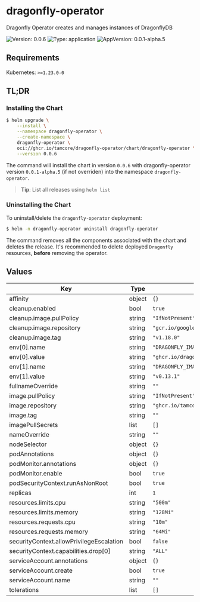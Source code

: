 # dragonfly-operator

Dragonfly Operator creates and manages instances of DragonflyDB

![Version: 0.0.6](https://img.shields.io/badge/Version-0.0.6-informational?style=flat-square) ![Type: application](https://img.shields.io/badge/Type-application-informational?style=flat-square) ![AppVersion: 0.0.1-alpha.5](https://img.shields.io/badge/AppVersion-0.0.1--alpha.5-informational?style=flat-square)

## Requirements

Kubernetes: `>=1.23.0-0`

## TL;DR

### Installing the Chart

```bash
$ helm upgrade \
    --install \
    --namespace dragonfly-operator \
    --create-namespace \
    dragonfly-operator \
    oci://ghcr.io/tamcore/dragonfly-operator/chart/dragonfly-operator \
    --version 0.0.6
```

The command will install the chart in version `0.0.6` with dragonfly-operator version `0.0.1-alpha.5` (if not overriden) into the namespace `dragonfly-operator`.

> **Tip**: List all releases using `helm list`

### Uninstalling the Chart

To uninstall/delete the `dragonfly-operator` deployment:

```bash
$ helm -n dragonfly-operator uninstall dragonfly-operator
```
The command removes all the components associated with the chart and deletes the release. It's recommended to delete deployed `Dragonfly` resources, **before** removing the operator.

## Values

| Key | Type | Default | Description |
|-----|------|---------|-------------|
| affinity | object | `{}` |  |
| cleanup.enabled | bool | `true` |  |
| cleanup.image.pullPolicy | string | `"IfNotPresent"` |  |
| cleanup.image.repository | string | `"gcr.io/google_containers/hyperkube"` |  |
| cleanup.image.tag | string | `"v1.18.0"` |  |
| env[0].name | string | `"DRAGONFLY_IMAGE_REPOSITORY"` |  |
| env[0].value | string | `"ghcr.io/dragonflydb/dragonfly"` |  |
| env[1].name | string | `"DRAGONFLY_IMAGE_TAG"` |  |
| env[1].value | string | `"v0.13.1"` |  |
| fullnameOverride | string | `""` |  |
| image.pullPolicy | string | `"IfNotPresent"` |  |
| image.repository | string | `"ghcr.io/tamcore/dragonfly-operator"` |  |
| image.tag | string | `""` |  |
| imagePullSecrets | list | `[]` |  |
| nameOverride | string | `""` |  |
| nodeSelector | object | `{}` |  |
| podAnnotations | object | `{}` |  |
| podMonitor.annotations | object | `{}` |  |
| podMonitor.enable | bool | `true` |  |
| podSecurityContext.runAsNonRoot | bool | `true` |  |
| replicas | int | `1` |  |
| resources.limits.cpu | string | `"500m"` |  |
| resources.limits.memory | string | `"128Mi"` |  |
| resources.requests.cpu | string | `"10m"` |  |
| resources.requests.memory | string | `"64Mi"` |  |
| securityContext.allowPrivilegeEscalation | bool | `false` |  |
| securityContext.capabilities.drop[0] | string | `"ALL"` |  |
| serviceAccount.annotations | object | `{}` |  |
| serviceAccount.create | bool | `true` |  |
| serviceAccount.name | string | `""` |  |
| tolerations | list | `[]` |  |

